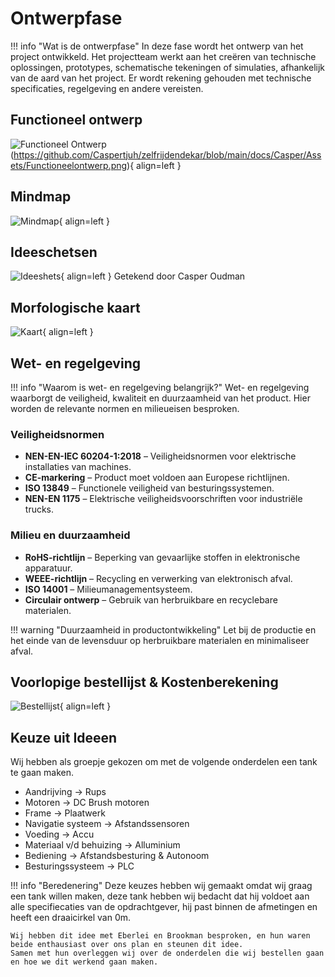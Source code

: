 # Ontwerpfase

!!! info "Wat is de ontwerpfase"
    In deze fase wordt het ontwerp van het project ontwikkeld. Het projectteam werkt aan het creëren van technische oplossingen, prototypes, schematische tekeningen of simulaties, afhankelijk van de aard van het project. Er wordt rekening gehouden met technische specificaties, regelgeving en andere vereisten.

## Functioneel ontwerp
![Functioneel Ontwerp](docs\Casper\Assets\Functioneelontwerp.png)(https://github.com/Caspertjuh/zelfrijdendekar/blob/main/docs/Casper/Assets/Functioneelontwerp.png){ align=left }

## Mindmap
![Mindmap](docs\Casper\Assets\Mindmap.png){ align=left }

## Ideeschetsen
![Ideeshets](docs\Casper\Assets\Ideeschets.jpg){ align=left }
Getekend door Casper Oudman

## Morfologische kaart
![Kaart](docs\Casper\Assets\morfologischekaart.jpg){ align=left }

## Wet- en regelgeving

!!! info "Waarom is wet- en regelgeving belangrijk?"
    Wet- en regelgeving waarborgt de veiligheid, kwaliteit en duurzaamheid van het product.
    Hier worden de relevante normen en milieueisen besproken.

### Veiligheidsnormen
- **NEN-EN-IEC 60204-1:2018** – Veiligheidsnormen voor elektrische installaties van machines.
- **CE-markering** – Product moet voldoen aan Europese richtlijnen.
- **ISO 13849** – Functionele veiligheid van besturingssystemen.
- **NEN-EN 1175** – Elektrische veiligheidsvoorschriften voor industriële trucks.

### Milieu en duurzaamheid
- **RoHS-richtlijn** – Beperking van gevaarlijke stoffen in elektronische apparatuur.
- **WEEE-richtlijn** – Recycling en verwerking van elektronisch afval.
- **ISO 14001** – Milieumanagementsysteem.
- **Circulair ontwerp** – Gebruik van herbruikbare en recyclebare materialen.

!!! warning "Duurzaamheid in productontwikkeling"
    Let bij de productie en het einde van de levensduur op herbruikbare materialen en minimaliseer afval.

## Voorlopige bestellijst & Kostenberekening
![Bestellijst](docs\Casper\Assets\Bestellijstvoorlopig.jpg){ align=left }

## Keuze uit Ideeen
Wij hebben als groepje gekozen om met de volgende onderdelen een tank te gaan maken.

- Aandrijving -> Rups
- Motoren -> DC Brush motoren
- Frame -> Plaatwerk
- Navigatie systeem -> Afstandssensoren
- Voeding -> Accu
- Materiaal v/d behuizing -> Alluminium
- Bediening -> Afstandsbesturing & Autonoom
- Besturingssysteem -> PLC

!!! info "Beredenering"
    Deze keuzes hebben wij gemaakt omdat wij graag een tank willen maken, deze tank hebben wij bedacht dat hij voldoet aan alle specifiecaties van de opdrachtgever, hij past binnen de afmetingen en heeft een draaicirkel van 0m.

    Wij hebben dit idee met Eberlei en Brookman besproken, en hun waren beide enthausiast over ons plan en steunen dit idee. 
    Samen met hun overleggen wij over de onderdelen die wij bestellen gaan en hoe we dit werkend gaan maken.